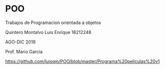# POO
Trabajos de Programacion orientada a objetos

Quintero Montalvo Luis Enrique 18212248

AGO-DIC 2019

Prof. Mario Garcia

https://github.com/luisqm/POO/blob/master/Programa%20peliculas%20v1
